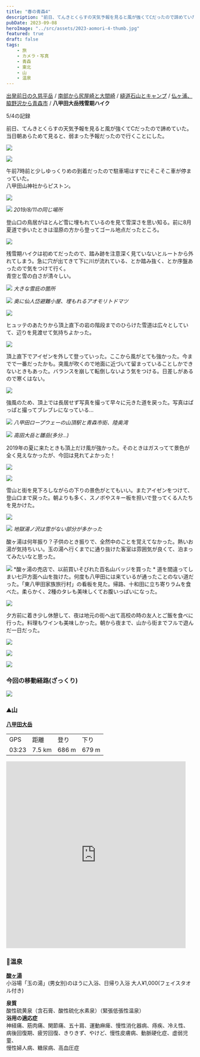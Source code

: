 ```yaml
---
title: "春の青森4"
description: "前日、てんきとくらすの天気予報を見ると風が強くてCだったので諦めていた。当日朝あらためて見ると、弱まった予報だったので行くことにした。"
pubDate: 2023-09-08
heroImage: "../src/assets/2023-aomori-4-thumb.jpg"
featured: true
draft: false
tags:
    - 旅
    - カメラ・写真
    - 青森
    - 東北
    - 山
    - 温泉
---
```


[出発前日の久慈平岳](https://riemats.com/2023-aomori-day0/) / [南部から尻屋崎と大間崎](https://riemats.com/2023-aomori-1/) / [縫道石山とキャンプ](https://riemats.com/2023-aomori-2/) / [仏ヶ浦、脇野沢から青森市](https://riemats.com/2023-aomori-3/) / **八甲田大岳残雪期ハイク**

5/4の記録

前日、てんきとくらすの天気予報を見ると風が強くてCだったので諦めていた。当日朝あらためて見ると、弱まった予報だったので行くことにした。

![](images/2023-aomori-4-1-scaled.jpeg)

![](images/2023-aomori-4-2.jpg)

午前7時前と少しゆっくりめの到着だったので駐車場はすでにそこそこ車が停まっていた。  
八甲田山神社からピストン。

![](images/2023-aomori-4-3.jpeg)

![](images/2023-aomori-4-4.jpg)
*2019/8/11の同じ場所*

登山口の鳥居がほとんど雪に埋もれているのを見て雪深さを思い知る。前に8月夏道で歩いたときは湿原の方から登ってゴール地点だったところ。

![](images/2023-aomori-4-4.5.jpeg)

残雪期ハイクは初めてだったので、踏み跡を注意深く見ていないとルートから外れてしまう。急に穴が出てきて下に川が流れている、とか踏み抜く、とか序盤あったので気をつけて行く。  
青空と雪の白さが清々しい。

![](images/2023-aomori-4-5-1024x768.jpeg)
*大きな雪庇の箇所*

![](images/2023-aomori-4-6-1024x768.jpeg)
*奥に仙人岱避難小屋、埋もれるアオモリトドマツ*

![](images/2023-aomori-4-7-1024x768.jpeg)

ヒュッテのあたりから頂上直下の岩の階段までのひらけた雪道は広々としていて、辺りを見渡せて気持ちよかった。

![](images/2023-aomori-4-8.jpg)

頂上直下でアイゼンを外して登っていった。ここから風がとても強かった。今までで一番だったかも。突風が吹くので地面に近づいて留まっていることしかできないときもあった。バランスを崩して転倒しないよう気をつける。日差しがあるので寒くはない。

![](images/2023-aomori-4-9-scaled.jpg)

強風のため、頂上では長居せず写真を撮って早々に元きた道を戻った。写真はぱっぱと撮ってブレブレになっている…

![](images/2023-aomori-4-10-1024x684.jpg)
*八甲田ロープウェーの山頂駅と青森市街、陸奥湾*

![](images/2023-aomori-4-11-1024x683.jpg)
*高田大岳と雛岳(多分…)*

2019年の夏に来たときも頂上だけ風が強かった。そのときはガスってて景色が全く見えなかったが、今回は見れてよかった！

![](images/2023-aomori-4-12.jpeg)

![](images/2023-aomori-4-13.jpeg)

雪山と街を見下ろしながらの下りの景色がとてもいい。またアイゼンをつけて、登山口まで戻った。朝よりも多く、スノボやスキー板を担いで登ってくる人たちを見かけた。

![](images/2023-aomori-4-14-1024x683.jpg)

![](images/2023-aomori-4-15-scaled.jpg)
*地獄湯ノ沢は雪がない部分が多かった*

酸ヶ湯は何年振り？子供のとき振りで、全然中のことを覚えてなかった。熱いお湯が気持ちいい。玉の湯へ行くまでに通り抜けた客室は雰囲気が良くて、泊まってみたいなと思った。

![](images/2023-aomori-4-16.jpeg)
*酸ヶ湯の売店で、以前買いそびれた百名山バッジを買った
*
道を間違ってしまい七戸方面へ山を抜けた。何度も八甲田には来ているが通ったことのない道だった。「東八甲田家族旅行村」の看板を見た。帰路、十和田に立ち寄りラムを食べた。柔らかく、2種のタレも美味しくてお腹いっぱいになった。

![](images/2023-aomori-4-17.jpeg)

夕方前に着き少し休憩して、夜は地元の街へ出て高校の時の友人とご飯を食べに行った。料理もワインも美味しかった。朝から夜まで、山から街までフルで遊んだ一日だった。

![](images/2023-aomori-4-18-768x1024.jpeg)

![](images/2023-aomori-4-19-768x1024.jpeg)

![](images/2023-aomori-4-20-768x1024.jpeg)

### 今回の移動経路(ざっくり)

![](images/2023-aomori-4-21.jpg)

### ⛰山

**[八甲田大岳](https://www.yamareco.com/modules/yamareco/detail-5454422.html)**

<table><tbody><tr><td class="has-text-align-center" data-align="center">GPS</td><td class="has-text-align-center" data-align="center">距離</td><td class="has-text-align-center" data-align="center">登り</td><td class="has-text-align-center" data-align="center">下り</td></tr><tr><td class="has-text-align-center" data-align="center">03:23</td><td class="has-text-align-center" data-align="center">7.5 km</td><td class="has-text-align-center" data-align="center">686 m</td><td class="has-text-align-center" data-align="center">679 m</td></tr></tbody></table>

<iframe src="https://www.yamareco.com/modules/yamareco/include/ymap_iframe.php?did=5454422&amp;graph=1&amp;w=480&amp;h=320&amp;lat=40.653715896351&amp;lon=140.86565567483&amp;minlat=40.648413492784&amp;minlon=140.85106001249&amp;maxlat=40.659018299918&amp;maxlon=140.88025133717" width="482" height="502" scrolling="no" frameborder="0"></iframe>

### 🧖温泉

**[酸ヶ湯](https://sukayu.jp/)**  
小浴場「玉の湯」(男女別)のほうに入浴、日帰り入浴 大人¥1,000(フェイスタオル付き)

**泉質**  
酸性硫黄泉（含石膏、酸性硫化水素泉）（緊張低張性温泉）  
**浴用の適応症**  
神経痛、筋肉痛、関節痛、五十肩、運動麻痺、慢性消化器病、痔疾、冷え性、  
病後回復期、疲労回復、きりきず、やけど、慢性皮膚病、動脈硬化症、虚弱児童、  
慢性婦人病、糖尿病、高血圧症
